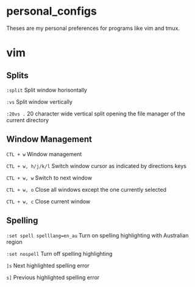 # personal_configs
Theses are my personal preferences for programs like vim and tmux.

# vim

## Splits
`:split`
Split window horisontally

`:vs`
Split window vertically

`:20vs .`
20 character wide vertical split opening the file manager of the current directory

## Window Management
`CTL + w`
Window management

`CTL + w, h/j/k/l`
Switch window cursor as indicated by directions keys

`CTL + w, w`
Switch to next window

`CTL + w, o`
Close all windows except the one currently selected

`CTL + w, c`
Close current window

## Spelling

`:set spell spelllang=en_au`
Turn on spelling highlighting with Australian region

`:set nospell`
Turn off spelling highlighting

`]s`
Next highlighted spelling error

`s]`
Previous highlighted spelling error

